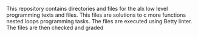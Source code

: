 This repository contains directories and files for the alx low level programming texts and files.
This files are solutions to c more functions nested loops programming tasks.
The files are executed using Betty linter.
The files are then checked and graded

